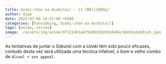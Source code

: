 ```yaml
---
title: Uzaki-chan wa Asobitai! - 11 [BD][1080p]
author: digo
date: 2022-07-08 14:51:00 +0100
categories: [Fansubbing, Uzaki-chan wa Asobitai!] 
tags: [anime, séries]
image: ./assets/img/anime/6f121463a475689d20265b849ec5b041ab1b0ce5.jpeg
---
```


As tentativas de juntar o *Sakurai* com a *Uzaki* têm sido pouco eficazes, contudo desta vez será utilizada uma técnica infalível, o bom e velho *combo* de `álcool + sex appeal`.